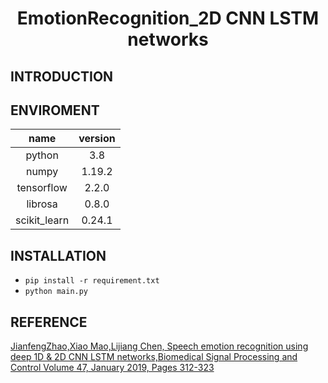 # <center> EmotionRecognition_2D CNN LSTM networks

## INTRODUCTION
## ENVIROMENT
name|version
:---:|:---:
python|3.8
numpy|1.19.2
tensorflow|2.2.0
librosa|0.8.0
scikit_learn|0.24.1


## INSTALLATION

* `pip install -r requirement.txt`
* `python main.py`

## REFERENCE
  [JianfengZhao,Xiao Mao,Lijiang Chen, Speech emotion recognition using deep 1D & 2D CNN LSTM networks,Biomedical Signal Processing and Control
Volume 47, January 2019, Pages 312-323][paper]

[paper]: https://www.sciencedirect.com/science/article/abs/pii/S1746809418302337
